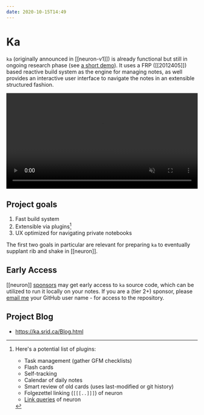 ```yaml
---
date: 2020-10-15T14:49
---
```


# Ka

`ka` (originally announced in [[neuron-v1]]) is already functional but still in ongoing research phase (see [a short demo][twitdemo]). It uses a FRP ([[2012405]]) based reactive build system as the engine for managing notes, as well provides an interactive user interface to navigate the notes in an extensible structured fashion.

<video width=100% muted autoplay=true loop=true>
  <source src="https://srid.keybase.pub/ka.mp4" type="video/mp4" />
</video>

## Project goals

1. Fast build system
2. Extensible via plugins[^plugins]
3. UX optimized for navigating private notebooks

The first two goals in particular are relevant for preparing `ka` to eventually supplant rib and shake in [[neuron]].

## Early Access

[[neuron]] [sponsors] may get early access to `ka` source code, which can be utilized to run it locally on your notes. If you are a (tier 2+) sponsor, please [email me][email] your GitHub user name - for access to the repository.

## Project Blog

* <https://ka.srid.ca/Blog.html>

[sponsors]: https://github.com/sponsors/srid
[email]: mailto:srid@srid.ca
[twitdemo]: https://twitter.com/sridca/status/1317218846026117125

[^plugins]:
    Here's a potential list of plugins:
    - Task management (gather GFM checklists)
    - Flash cards
    - Self-tracking
    - Calendar of daily notes
    - Smart review of old cards (uses last-modified or git history)
    - Folgezettel linking (`[[[..]]]`) of neuron
    - [Link queries](https://neuron.zettel.page/link-query.html) of neuron
